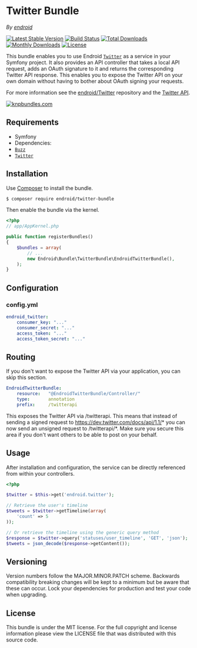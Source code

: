 Twitter Bundle
==============

*By [endroid](http://endroid.nl/)*

[![Latest Stable Version](http://img.shields.io/packagist/v/endroid/twitter-bundle.svg)](https://packagist.org/packages/endroid/twitter-bundle)
[![Build Status](https://secure.travis-ci.org/endroid/EndroidTwitterBundle.png)](http://travis-ci.org/endroid/EndroidTwitterBundle)
[![Total Downloads](http://img.shields.io/packagist/dt/endroid/twitter-bundle.svg)](https://packagist.org/packages/endroid/twitter-bundle)
[![Monthly Downloads](http://img.shields.io/packagist/dm/endroid/twitter-bundle.svg)](https://packagist.org/packages/endroid/twitter-bundle)
[![License](http://img.shields.io/packagist/l/endroid/twitter-bundle.svg)](https://packagist.org/packages/endroid/twitter-bundle)

This bundle enables you to use Endroid [`Twitter`](https://github.com/endroid/Twitter) as a service in your Symfony project.
It also provides an API controller that takes a local API request, adds an OAuth signature to it and returns the corresponding
Twitter API response. This enables you to expose the Twitter API on your own domain without having to bother about OAuth
signing your requests.

For more information see the [endroid/Twitter](https://github.com/endroid/Twitter) repository and the [Twitter API](https://dev.twitter.com/docs/api/1.1).

[![knpbundles.com](http://knpbundles.com/endroid/EndroidTwitterBundle/badge-short)](http://knpbundles.com/endroid/EndroidTwitterBundle)

## Requirements

* Symfony
* Dependencies:
 * [`Buzz`](https://github.com/kriswallsmith/Buzz)
 * [`Twitter`](https://github.com/endroid/Twitter)

## Installation

Use [Composer](https://getcomposer.org/) to install the bundle.

``` bash
$ composer require endroid/twitter-bundle
```

Then enable the bundle via the kernel.

``` php
<?php
// app/AppKernel.php

public function registerBundles()
{
    $bundles = array(
        // ...
        new Endroid\Bundle\TwitterBundle\EndroidTwitterBundle(),
    );
}
```

## Configuration

### config.yml

```yaml
endroid_twitter:
    consumer_key: "..."
    consumer_secret: "..."
    access_token: "..."
    access_token_secret: "..."
```

## Routing

If you don't want to expose the Twitter API via your application, you can skip this section.

``` yml
EndroidTwitterBundle:
    resource:	"@EndroidTwitterBundle/Controller/"
    type:		annotation
    prefix:		/twitterapi
```

This exposes the Twitter API via <yourdomain>/twitterapi. This means that instead of sending a signed request to
https://dev.twitter.com/docs/api/1.1/* you can now send an unsigned request to <yourdomain>/twitterapi/*. Make sure you
secure this area if you don't want others to be able to post on your behalf.

## Usage

After installation and configuration, the service can be directly referenced from within your controllers.

```php
<?php

$twitter = $this->get('endroid.twitter');

// Retrieve the user's timeline
$tweets = $twitter->getTimeline(array(
    'count' => 5
));

// Or retrieve the timeline using the generic query method
$response = $twitter->query('statuses/user_timeline', 'GET', 'json');
$tweets = json_decode($response->getContent());
```

## Versioning

Version numbers follow the MAJOR.MINOR.PATCH scheme. Backwards compatibility
breaking changes will be kept to a minimum but be aware that these can occur.
Lock your dependencies for production and test your code when upgrading.

## License

This bundle is under the MIT license. For the full copyright and license
information please view the LICENSE file that was distributed with this source code.
